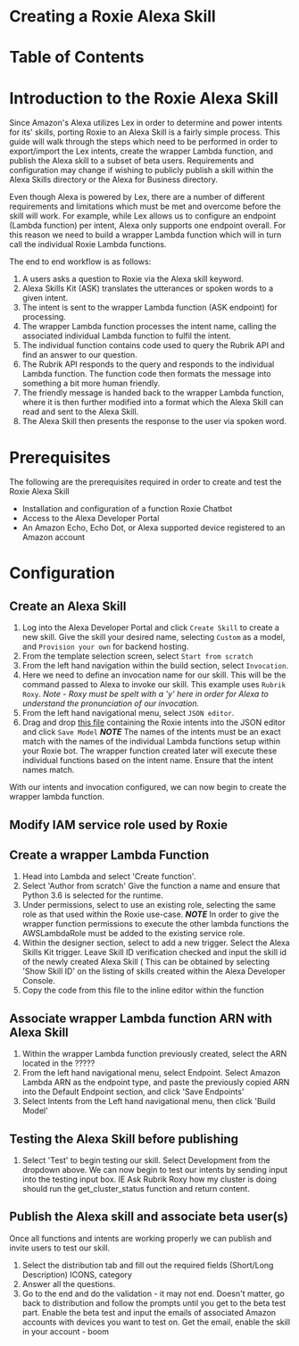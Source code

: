 # Creating a Roxie Alexa Skill

# Table of Contents

# Introduction to the Roxie Alexa Skill

Since Amazon's Alexa utilizes Lex in order to determine and power intents for its' skills, porting Roxie to an Alexa Skill is a fairly simple process.  This guide will walk through the steps which need to be performed in order to export/import the Lex intents, create the wrapper Lambda function, and publish the Alexa skill to a subset of beta users. Requirements and configuration may change if wishing to publicly publish a skill within the Alexa Skills directory or the Alexa for Business directory.

Even though Alexa is powered by Lex, there are a number of different requirements and limitations which must be met and overcome before the skill will work. For example, while Lex allows us to configure an endpoint (Lambda function) per intent, Alexa only supports one endpoint overall. For this reason we need to build a wrapper Lambda function which will in turn call the individual Roxie Lambda functions.  

The end to end workflow is as follows:

1. A users asks a question to Roxie via the Alexa skill keyword.
1. Alexa Skills Kit (ASK) translates the utterances or spoken words to a given intent.
1. The intent is sent to the wrapper Lambda function (ASK endpoint) for processing.
1. The wrapper Lambda function processes the intent name, calling the associated individual Lambda function to fulfil the intent.
1. The individual function contains code used to query the Rubrik API and find an answer to our question.
1. The Rubrik API responds to the query and responds to the individual Lambda function. The function code then formats the message into something a bit more human friendly.
1. The friendly message is handed back to the wrapper Lambda function, where it is then further modified into a format which the Alexa Skill can read and sent to the Alexa Skill.
1. The Alexa Skill then presents the response to the user via spoken word.

# Prerequisites

The following are the prerequisites required in order to create and test the Roxie Alexa Skill

* Installation and configuration of a function Roxie Chatbot
* Access to the Alexa Developer Portal
* An Amazon Echo, Echo Dot, or Alexa supported device registered to an Amazon account

# Configuration


## Create an Alexa Skill

1. Log into the Alexa Developer Portal and click `Create Skill` to create a new skill. Give the skill your desired name, selecting `Custom` as a model, and `Provision your own` for backend hosting.
1. From the template selection screen, select `Start from scratch`
1. From the left hand navigation within the build section, select `Invocation`.
1. Here we need to define an invocation name for our skill. This will be the command passed to Alexa to invoke our skill. This example uses ``Rubrik Roxy``. *Note - Roxy must be spelt with a 'y' here in order for Alexa to understand the pronunciation of our invocation.*
1. From the left hand navigational menu, select `JSON editor`.
1. Drag and drop [this file](https://dothis) containing the Roxie intents into the JSON editor and click `Save Model`
***NOTE*** The names of the intents must be an exact match with the names of the individual Lambda functions setup within your Roxie bot. The wrapper function created later will execute these individual functions based on the intent name.  Ensure that the intent names match.

With our intents and invocation configured, we can now begin to create the wrapper lambda function.  

## Modify IAM service role used by Roxie

## Create a wrapper Lambda Function

1. Head into Lambda and select 'Create function'.
1. Select 'Author from scratch'  Give the function a name and ensure that Python 3.6 is selected for the runtime.
1. Under permissions, select to use an existing role, selecting the same role as that used within the Roxie use-case.
***NOTE*** In order to give the wrapper function permissions to execute the other lambda functions the AWSLambdaRole must be added to the existing service role.
1. Within the designer section, select to add a new trigger. Select the Alexa Skills Kit trigger.  Leave Skill ID verification checked and input the skill id of the newly created Alexa Skill ( This can be obtained by selecting 'Show Skill ID' on the listing of skills created within the Alexa Developer Console.
1. Copy the code from this file to the inline editor within the function

## Associate wrapper Lambda function ARN with Alexa Skill

1. Within the wrapper Lambda function previously created, select the ARN located in the ?????
1. From the left hand navigational menu, select Endpoint.  Select Amazon Lambda ARN as the endpoint type, and paste the previously copied ARN into the Default Endpoint section, and click 'Save Endpoints'
1. Select Intents from the Left hand navigational menu, then click 'Build Model'

## Testing the Alexa Skill before publishing

1. Select 'Test' to begin testing our skill.  Select Development from the dropdown above.  We can now begin to test our intents by sending input into the testing input box. IE Ask Rubrik Roxy how my cluster is doing should run the get_cluster_status function and return content.

## Publish the Alexa skill and associate beta user(s)

Once all functions and intents are working properly we can publish and invite users to test our skill.

1. Select the distribution tab and fill out the required fields (Short/Long Description) ICONS, category
1. Answer all the questions.
1. Go to the end and do the validation - it may not end.  Doesn't matter, go back to distribution and follow the prompts until you get to the beta test part.  Enable the beta test and input the emails of associated Amazon accounts with devices you want to test on.  Get the email, enable the skill in your account - boom